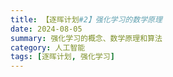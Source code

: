 ```yaml
---
title: 【逐晖计划#2】强化学习的数学原理
date: 2024-08-05
summary: 强化学习的概念、数学原理和算法
category: 人工智能
tags: [逐晖计划, 强化学习]
---
```


#
